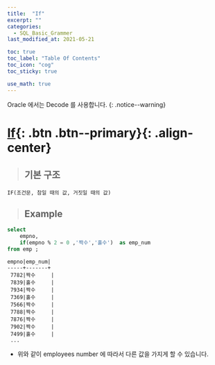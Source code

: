 ```yaml
---
title:  "If"
excerpt: ""
categories:
  - SQL_Basic_Grammer
last_modified_at: 2021-05-21

toc: true
toc_label: "Table Of Contents"
toc_icon: "cog"
toc_sticky: true

use_math: true 
---
```


Oracle 에서는 Decode 를 사용합니다.
{: .notice--warning}

# [If](#link){: .btn .btn--primary}{: .align-center}

> ## 기본 구조

```
IF(조건문, 참일 때의 값, 거짓일 때의 값)
```

> ## Example

```sql
select 
	empno, 	
	if(empno % 2 = 0 ,'짝수','홀수')  as emp_num
from emp ;
```

```
empno|emp_num|
-----+-------+
 7782|짝수     |
 7839|홀수     |
 7934|짝수     |
 7369|홀수     |
 7566|짝수     |
 7788|짝수     |
 7876|짝수     |
 7902|짝수     |
 7499|홀수     |
 ...
```

- 위와 같이 employees number 에 따라서 다른 값을 가지게 할 수 있습니다.
